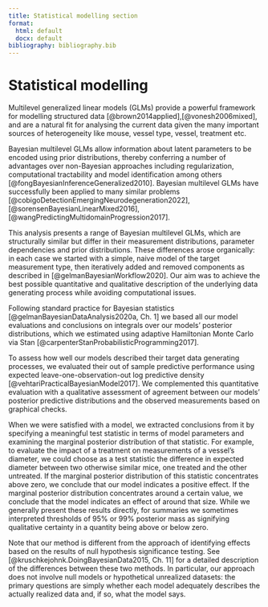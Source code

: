 ```yaml
---
title: Statistical modelling section
format:
  html: default
  docx: default
bibliography: bibliography.bib
---
```


# Statistical modelling

Multilevel generalized linear models (GLMs) provide a powerful framework for modelling structured data [@brown2014applied],[@vonesh2006mixed], and are a natural fit for analysing the current data given the many important sources of heterogeneity like mouse, vessel type, vessel, treatment etc. 

Bayesian multilevel GLMs allow information about latent parameters to be encoded using prior distributions, thereby conferring a number of advantages over non-Bayesian approaches including regularization, computational tractability and model identification among others [@fongBayesianInferenceGeneralized2010]. Bayesian multilevel GLMs have successfully been applied to many similar problems [@cobigoDetectionEmergingNeurodegeneration2022],[@sorensenBayesianLinearMixed2016],[@wangPredictingMultidomainProgression2017].

This analysis presents a range of Bayesian multilevel GLMs, which are structurally similar but differ in their measurement distributions, parameter dependencies and prior distributions. These differences arose organically: in each case we started with a simple, naive model of the target measurement type, then iteratively added and removed components as described in [@gelmanBayesianWorkflow2020]. Our aim was to achieve the best possible quantitative and qualitative description of the underlying data generating process while avoiding computational issues. 

Following standard practice for Bayesian statistics [@gelmanBayesianDataAnalysis2020a, Ch. 1] we based all our model evaluations and conclusions on integrals over our models’ posterior distributions, which we estimated using adaptive Hamiltonian Monte Carlo via Stan [@carpenterStanProbabilisticProgramming2017]. 

To assess how well our models described their target data generating processes, we evaluated their out of sample predictive performance using expected leave-one-observation-out log predictive density [@vehtariPracticalBayesianModel2017]. We complemented this quantitative evaluation with a qualitative assessment of agreement between our models’ posterior predictive distributions and the observed measurements based on graphical checks.

When we were satisfied with a model, we extracted conclusions from it by specifying a meaningful test statistic in terms of model parameters and examining the marginal posterior distribution of that statistic. For example, to evaluate the impact of a treatment on measurements of a vessel’s diameter, we could choose as a test statistic the difference in expected diameter between two otherwise similar mice, one treated and the other untreated. If the marginal posterior distribution of this statistic concentrates above zero, we conclude that our model indicates a positive effect. If the marginal posterior distribution concentrates around a certain value, we conclude that the model indicates an effect of around that size. While we generally present these results directly, for summaries we sometimes interpreted thresholds of 95% or 99% posterior mass as signifying qualitative certainty in a quantity being above or below zero.

Note that our method is different from the approach of identifying effects based on the results of null hypothesis significance testing. See [@kruschkejohnk.DoingBayesianData2015, Ch. 11] for a detailed description of the differences between these two methods. In particular, our approach does not involve null models or hypothetical unrealized datasets: the primary questions are simply whether each model adequately describes the actually realized data and, if so, what the model says.

